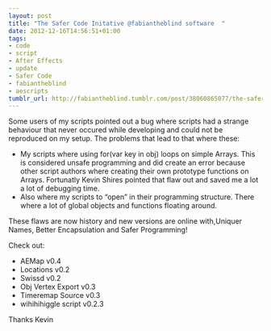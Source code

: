 ```yaml
---
layout: post
title: "The Safer Code Initative @fabiantheblind software  "
date: 2012-12-16T14:56:51+01:00
tags:
- code
- script
- After Effects
- update
- Safer Code
- fabiantheblind
- aescripts
tumblr_url: http://fabiantheblind.tumblr.com/post/38060865077/the-safer-code-initative-fabiantheblind-software
---
```

Some users of my scripts pointed out a bug where scripts had a strange behaviour that never occured while developing and could not be reproduced on my setup. The problems that lead to that where these:
- My scripts where using for(var key in obj) loops on simple Arrays. This is considered unsafe programming and did create an error because other script authors where creating their own prototype functions on Arrays. Fortunatly Kevin Shires pointed that flaw out and saved me a lot a lot of debugging time.
- Also where my scripts to “open” in their programming structure. There where a lot of global objects and functions floating around.

These flaws are now history and new versions are online with,Uniquer Names, Better Encapsulation and Safer Programming!

Check out:
- AEMap v0.4
- Locations v0.2
- Swissd v0.2
- Obj Vertex Export v0.3
- Timeremap Source v0.3
- wihihihiggle script  v0.2.3

Thanks Kevin
